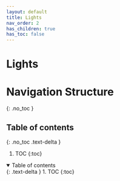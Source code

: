 ```yaml
---
layout: default
title: Lights
nav_order: 2
has_children: true
has_toc: false
---
```


# Lights

# Navigation Structure

{: .no_toc }

## Table of contents

{: .no_toc .text-delta }

1. TOC
   {:toc}




<details open markdown="block">
  <summary>
    Table of contents
  </summary>
  {: .text-delta }
1. TOC
{:toc}
</details>   